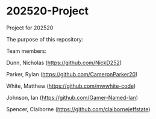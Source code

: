 # 202520-Project
Project for 202520

The purpose of this repository:

Team members:

Dunn, Nicholas (<https://github.com/NickD252>)

Parker, Rylan (<https://github.com/CameronParker20>)

White, Matthew (<https://github.com/mwwhite-code>)

Johnson, Ian (<https://github.com/Gamer-Named-Ian>)

Spencer, Claiborne (https://github.com/claibornejeffstate)